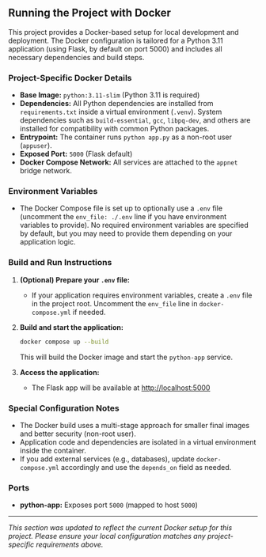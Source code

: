 ## Running the Project with Docker

This project provides a Docker-based setup for local development and deployment. The Docker configuration is tailored for a Python 3.11 application (using Flask, by default on port 5000) and includes all necessary dependencies and build steps.

### Project-Specific Docker Details

- **Base Image:** `python:3.11-slim` (Python 3.11 is required)
- **Dependencies:** All Python dependencies are installed from `requirements.txt` inside a virtual environment (`.venv`). System dependencies such as `build-essential`, `gcc`, `libpq-dev`, and others are installed for compatibility with common Python packages.
- **Entrypoint:** The container runs `python app.py` as a non-root user (`appuser`).
- **Exposed Port:** `5000` (Flask default)
- **Docker Compose Network:** All services are attached to the `appnet` bridge network.

### Environment Variables

- The Docker Compose file is set up to optionally use a `.env` file (uncomment the `env_file: ./.env` line if you have environment variables to provide). No required environment variables are specified by default, but you may need to provide them depending on your application logic.

### Build and Run Instructions

1. **(Optional) Prepare your `.env` file:**
   - If your application requires environment variables, create a `.env` file in the project root. Uncomment the `env_file` line in `docker-compose.yml` if needed.

2. **Build and start the application:**
   ```sh
   docker compose up --build
   ```
   This will build the Docker image and start the `python-app` service.

3. **Access the application:**
   - The Flask app will be available at [http://localhost:5000](http://localhost:5000)

### Special Configuration Notes

- The Docker build uses a multi-stage approach for smaller final images and better security (non-root user).
- Application code and dependencies are isolated in a virtual environment inside the container.
- If you add external services (e.g., databases), update `docker-compose.yml` accordingly and use the `depends_on` field as needed.

### Ports

- **python-app:** Exposes port `5000` (mapped to host `5000`)

---

_This section was updated to reflect the current Docker setup for this project. Please ensure your local configuration matches any project-specific requirements above._
